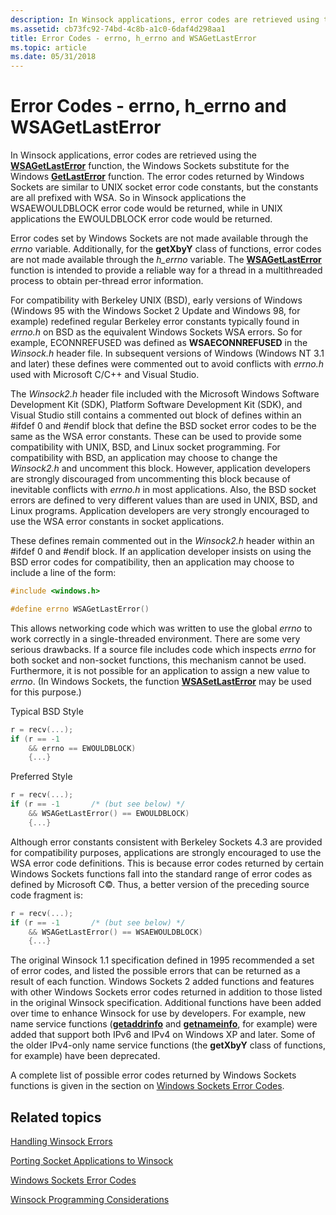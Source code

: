 ```yaml
---
description: In Winsock applications, error codes are retrieved using the WSAGetLastError function, the Windows Sockets substitute for the Windows GetLastError function.
ms.assetid: cb73fc92-74bd-4c8b-a1c0-6daf4d298aa1
title: Error Codes - errno, h_errno and WSAGetLastError
ms.topic: article
ms.date: 05/31/2018
---
```


# Error Codes - errno, h\_errno and WSAGetLastError

In Winsock applications, error codes are retrieved using the [**WSAGetLastError**](/windows/desktop/api/winsock/nf-winsock-wsagetlasterror) function, the Windows Sockets substitute for the Windows [**GetLastError**](/windows/win32/api/errhandlingapi/nf-errhandlingapi-getlasterror) function. The error codes returned by Windows Sockets are similar to UNIX socket error code constants, but the constants are all prefixed with WSA. So in Winsock applications the WSAEWOULDBLOCK error code would be returned, while in UNIX applications the EWOULDBLOCK error code would be returned.

Error codes set by Windows Sockets are not made available through the *errno* variable. Additionally, for the **getXbyY** class of functions, error codes are not made available through the *h\_errno* variable. The [**WSAGetLastError**](/windows/desktop/api/winsock/nf-winsock-wsagetlasterror) function is intended to provide a reliable way for a thread in a multithreaded process to obtain per-thread error information.

For compatibility with Berkeley UNIX (BSD), early versions of Windows (Windows 95 with the Windows Socket 2 Update and Windows 98, for example) redefined regular Berkeley error constants typically found in *errno.h* on BSD as the equivalent Windows Sockets WSA errors. So for example, ECONNREFUSED was defined as **WSAECONNREFUSED** in the *Winsock.h* header file. In subsequent versions of Windows (Windows NT 3.1 and later) these defines were commented out to avoid conflicts with *errno.h* used with Microsoft C/C++ and Visual Studio.

The *Winsock2.h* header file included with the Microsoft Windows Software Development Kit (SDK), Platform Software Development Kit (SDK), and Visual Studio still contains a commented out block of defines within an \#ifdef 0 and \#endif block that define the BSD socket error codes to be the same as the WSA error constants. These can be used to provide some compatibility with UNIX, BSD, and Linux socket programming. For compatibility with BSD, an application may choose to change the *Winsock2.h* and uncomment this block. However, application developers are strongly discouraged from uncommenting this block because of inevitable conflicts with *errno.h* in most applications. Also, the BSD socket errors are defined to very different values than are used in UNIX, BSD, and Linux programs. Application developers are very strongly encouraged to use the WSA error constants in socket applications.

These defines remain commented out in the *Winsock2.h* header within an \#ifdef 0 and \#endif block. If an application developer insists on using the BSD error codes for compatibility, then an application may choose to include a line of the form:


```C++
#include <windows.h>

#define errno WSAGetLastError()
```



This allows networking code which was written to use the global *errno* to work correctly in a single-threaded environment. There are some very serious drawbacks. If a source file includes code which inspects *errno* for both socket and non-socket functions, this mechanism cannot be used. Furthermore, it is not possible for an application to assign a new value to *errno*. (In Windows Sockets, the function [**WSASetLastError**](/windows/desktop/api/winsock/nf-winsock-wsasetlasterror) may be used for this purpose.)

Typical BSD Style


```C++
r = recv(...);
if (r == -1
    && errno == EWOULDBLOCK)
    {...}
```



Preferred Style


```C++
r = recv(...);
if (r == -1       /* (but see below) */
    && WSAGetLastError() == EWOULDBLOCK)
    {...}
```



Although error constants consistent with Berkeley Sockets 4.3 are provided for compatibility purposes, applications are strongly encouraged to use the WSA error code definitions. This is because error codes returned by certain Windows Sockets functions fall into the standard range of error codes as defined by Microsoft C©. Thus, a better version of the preceding source code fragment is:


```C++
r = recv(...);
if (r == -1       /* (but see below) */
    && WSAGetLastError() == WSAEWOULDBLOCK)
    {...}
```



The original Winsock 1.1 specification defined in 1995 recommended a set of error codes, and listed the possible errors that can be returned as a result of each function. Windows Sockets 2 added functions and features with other Windows Sockets error codes returned in addition to those listed in the original Winsock specification. Additional functions have been added over time to enhance Winsock for use by developers. For example, new name service functions ([**getaddrinfo**](/windows/desktop/api/Ws2tcpip/nf-ws2tcpip-getaddrinfo) and [**getnameinfo**](/windows/desktop/api/Ws2tcpip/nf-ws2tcpip-getnameinfo), for example) were added that support both IPv6 and IPv4 on Windows XP and later. Some of the older IPv4-only name service functions (the **getXbyY** class of functions, for example) have been deprecated.

A complete list of possible error codes returned by Windows Sockets functions is given in the section on [Windows Sockets Error Codes](windows-sockets-error-codes-2.md).

## Related topics

<dl> <dt>

[Handling Winsock Errors](handling-winsock-errors.md)
</dt> <dt>

[Porting Socket Applications to Winsock](porting-socket-applications-to-winsock.md)
</dt> <dt>

[Windows Sockets Error Codes](windows-sockets-error-codes-2.md)
</dt> <dt>

[Winsock Programming Considerations](winsock-programming-considerations.md)
</dt> </dl>

 

 
